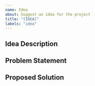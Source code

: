 ```yaml
---
name: Idea
about: Suggest an idea for the project
title: "[IDEA]"
labels: "idea"
---
```


## Idea Description

<!-- Provide a clear and concise description of your idea -->

## Problem Statement

<!-- Describe the problem or pain point that your idea aims to solve -->

## Proposed Solution

<!-- Explain your proposed solution or approach -->
